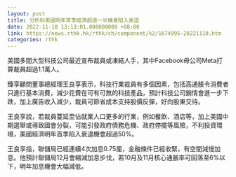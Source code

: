 ```yaml
---
layout: post
title: 分析料美國明年首季經濟超過一半機會陷入衰退
date: 2022-11-10 13:13:01.000000000 +08:00
link: https://news.rthk.hk/rthk/ch/component/k2/1674995-20221110.htm
categories: rthk
---
```


美國多間大型科技公司最近宣布裁員或凍結人手，其中Facebook母公司Meta打算裁員超過1.1萬人。

臻享顧問董事總經理王良享表示，科技行業裁員有多個因素，包括高通脹令消費者只進行基本消費，減少花費在可有可無的科技產品，預計科技公司銷情會進一步下跌，加上廣告收入減少，裁員可節省成本支持股價反彈，好向股東交待。

王良享說，若裁員蔓延至佔就業人口更多的行業，例如餐飲、酒店等，加上美國中期選舉或導致國會分裂，可能引發政府債務危機、政府停擺等風險，不利投資環境，美國經濟明年首季陷入衰退機會超過50%。

王良享指，聯儲局已經連續4次加息0.75厘，金融條件已經收緊，有空間減慢加息。他預計聯儲局12月會縮減加息步伐，若10月及11月核心通脹率可回落至6%以下，明年加息機會大幅減低。
